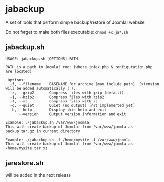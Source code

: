 # jabackup
A set of tools that perform simple backup/restore of Joomla! website

Do not forget to make both files executable:
`chmod +x ja*.sh`

## jabackup.sh
```
USAGE: jabackup.sh [OPTIONS] PATH

PATH is a path to Joomla! root (where index.php & configuration.php are located)

 Options:
  -f, --filename    BASENAME for archive (may include path). Extension will be added automatically (!).
  -z, --gzip2       Compress files with gzip (default)
  -j, --bzip2       Compress files with bzip2
  -J, --xz          Compress files with xz
  -q, --quiet       Quiet (no output) [not implemented yet]
  -h, --help        Display this help and exit
      --version     Output version information and exit

Example: ./jabackup.sh /var/www/joomla
This will create backup of Joomla! from /var/www/joomla as backup.tar.gz in current directory

Example: ./jabackup.sh -f /home/mysite -J /var/www/joomla
This will create backup of Joomla! from /var/www/joomla as /home/mysite.tar.xz
```
## jarestore.sh
will be added in the next release
